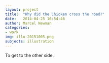```yaml
---
layout: project
title:  "Why did the Chicken cross the road?"
date:   2014-04-25 16:54:46
author: Marcel Newman
categories:
- work
img: illo-20151005.png
subjects: illustration
---
```

To get to the other side.